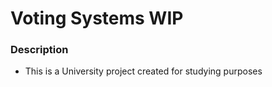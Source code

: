 # Voting Systems WIP

### Description

* This is a University project created for studying purposes
